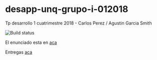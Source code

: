 # desapp-unq-grupo-i-012018
Tp desarrollo 1 cuatrimestre 2018 - Carlos Perez / Agustin Garcia Smith

![Build status](https://travis-ci.org/agustingarciasmith/desapp-unq-grupo-i-012018.svg?branch=master)


El enunciado esta en [aca](https://docs.google.com/document/d/1Qas45RRfuO0RWOrcojQHcmqL027Whgvd3JlyoBTkG2s/edit)

Entregas [aca](https://sites.google.com/site/unqdesarrollodeaplicaciones/my-calendar)